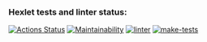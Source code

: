 ### Hexlet tests and linter status:
[![Actions Status](https://github.com/SaiRyker/frontend-project-46/actions/workflows/hexlet-check.yml/badge.svg)](https://github.com/SaiRyker/frontend-project-46/actions)
[![Maintainability](https://api.codeclimate.com/v1/badges/3323508d15135e755238/maintainability)](https://codeclimate.com/github/SaiRyker/frontend-project-46/maintainability)
[![linter](https://github.com/SaiRyker/frontend-project-46/actions/workflows/linter.yml/badge.svg)](https://github.com/SaiRyker/frontend-project-46/actions/workflows/linter.yml)
[![make-tests](https://github.com/SaiRyker/frontend-project-46/actions/workflows/tests.yml/badge.svg)](https://github.com/SaiRyker/frontend-project-46/actions/workflows/tests.yml)
